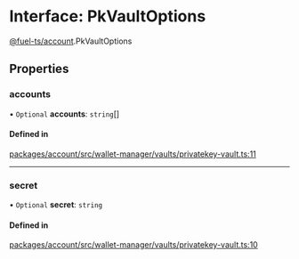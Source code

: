 # Interface: PkVaultOptions

[@fuel-ts/account](/api/Account/index.md).PkVaultOptions

## Properties

### accounts

• `Optional` **accounts**: `string`[]

#### Defined in

[packages/account/src/wallet-manager/vaults/privatekey-vault.ts:11](https://github.com/FuelLabs/fuels-ts/blob/445f0f888f28026e859fb676e7a803be367fd58d/packages/account/src/wallet-manager/vaults/privatekey-vault.ts#L11)

___

### secret

• `Optional` **secret**: `string`

#### Defined in

[packages/account/src/wallet-manager/vaults/privatekey-vault.ts:10](https://github.com/FuelLabs/fuels-ts/blob/445f0f888f28026e859fb676e7a803be367fd58d/packages/account/src/wallet-manager/vaults/privatekey-vault.ts#L10)
